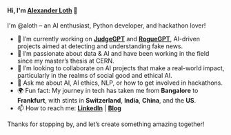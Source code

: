 #### Hi, I'm [Alexander Loth](https://alexloth.com/) 👋

I'm @aloth – an AI enthusiast, Python developer, and hackathon lover!

- 🔭 I’m currently working on **[JudgeGPT](https://github.com/aloth/JudgeGPT)** and **[RogueGPT](https://github.com/aloth/RogueGPT)**, AI-driven projects aimed at detecting and understanding fake news.
- 🌱 I’m passionate about data & AI and have been working in the field since my master’s thesis at CERN.
- 👯 I’m looking to collaborate on AI projects that make a real-world impact, particularly in the realms of social good and ethical AI.
- 💬 Ask me about AI, AI ethics, NLP, or how to get involved in hackathons.
- 🌍 Fun fact: My journey in tech has taken me from **Bangalore** to **Frankfurt**, with stints in **Switzerland**, **India**, **China**, and the **US**.
- 📫 How to reach me: **[LinkedIn](https://www.linkedin.com/in/aloth)** | **[Blog](https://alexloth.com/)**

Thanks for stopping by, and let’s create something amazing together!

<!--
**aloth/aloth** is a ✨ _special_ ✨ repository because its `README.md` (this file) appears on your GitHub profile.

Here are some ideas to get you started:

- 🔭 I’m currently working on ...
- 🌱 I’m currently learning ...
- 👯 I’m looking to collaborate on ...
- 🤔 I’m looking for help with ...
- 💬 Ask me about ...
- 📫 How to reach me: ...
- 😄 Pronouns: ...
- ⚡ Fun fact: ...
-->
